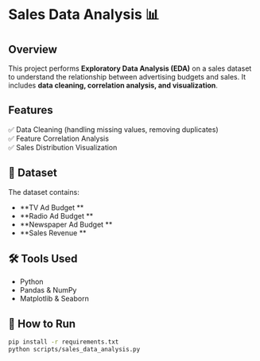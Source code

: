 # Sales Data Analysis 📊

##  Overview
This project performs **Exploratory Data Analysis (EDA)** on a sales dataset to understand the relationship between advertising budgets and sales. It includes **data cleaning, correlation analysis, and visualization**.

##  Features
✅ Data Cleaning (handling missing values, removing duplicates)  
✅ Feature Correlation Analysis  
✅ Sales Distribution Visualization  

## 📂 Dataset
The dataset contains:
- **TV Ad Budget **
- **Radio Ad Budget **
- **Newspaper Ad Budget **
- **Sales Revenue **


## 🛠️ Tools Used
- Python  
- Pandas & NumPy  
- Matplotlib & Seaborn  

## 🔗 How to Run
```sh
pip install -r requirements.txt
python scripts/sales_data_analysis.py
